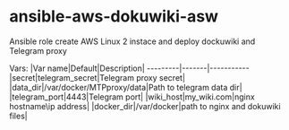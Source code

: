# ansible-aws-dokuwiki-asw
Ansible role create AWS Linux 2 instace and deploy dockuwiki and Telegram proxy

Vars:
|Var name|Default|Description|
---------|-------|-----------
|secret|telegram_secret|Telegram proxy secret|
|data_dir|/var/docker/MTPproxy/data|Path to telegram data dir|
|telegram_port|4443|Telegram port|
|wiki_host|my_wiki.com|nginx hostname\ip address|
|docker_dir|/var/docker|path to nginx and dokuwiki files|
